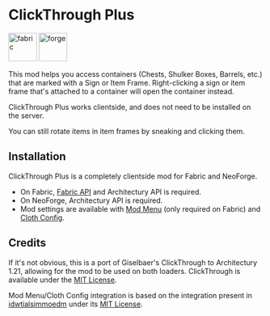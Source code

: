 # ClickThrough Plus

<p text-align='center'>
<a href='https://modrinth.com/mod/pyrite/versions?l=fabric'><img alt="fabric" height="56" src="https://cdn.jsdelivr.net/npm/@intergrav/devins-badges@3/assets/cozy/supported/fabric_vector.svg"></a>
<a href='https://modrinth.com/mod/pyrite/versions?l=neoforge&l=forge'><img alt="forge" height="56" src="https://cdn.jsdelivr.net/npm/@intergrav/devins-badges@3/assets/cozy/supported/forge_vector.svg"></a>

</center>

This mod helps you access containers (Chests, Shulker Boxes, Barrels, etc.) that are marked with a Sign or Item Frame. Right-clicking a sign or item frame that's attached to a container will open the container instead.

ClickThrough Plus works clientside, and does not need to be installed on the server.

You can still rotate items in item frames by sneaking and clicking them.

## Installation

ClickThrough Plus is a completely clientside mod for Fabric and NeoForge.
- On Fabric, [Fabric API](https://modrinth.com/mod/fabric-api) and Architectury API is required.
- On NeoForge, Architectury API is required.
- Mod settings are available with [Mod Menu](https://modrinth.com/mod/mod-menu) (only required on Fabric) and [Cloth Config](https://modrinth.com/mod/cloth-config).

## Credits

If it's not obvious, this is a port of Giselbaer's ClickThrough to Architectury 1.21, allowing for the mod to be used on both loaders. ClickThrough is available under the [MIT License](https://github.com/gbl/ClickThrough/blob/fabric_1_20/LICENSE).

Mod Menu/Cloth Config integration is based on the integration present in [idwtialsimmoedm](https://modrinth.com/mod/idwtialsimmoedm) under its [MIT License](https://github.com/gliscowo/idwtialsimmoedm/blob/1.21/LICENSE).
